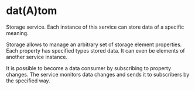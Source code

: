 # dat(A)tom

Storage service. Each instance of this service can store data of a specific meaning.

Storage allows to manage an arbitrary set of storage element properties. Each property has specified types stored data. It can even be elements of another service instance.

It is possible to become a data consumer by subscribing to property changes. The service monitors data changes and sends it to subscribers by the specified way.
